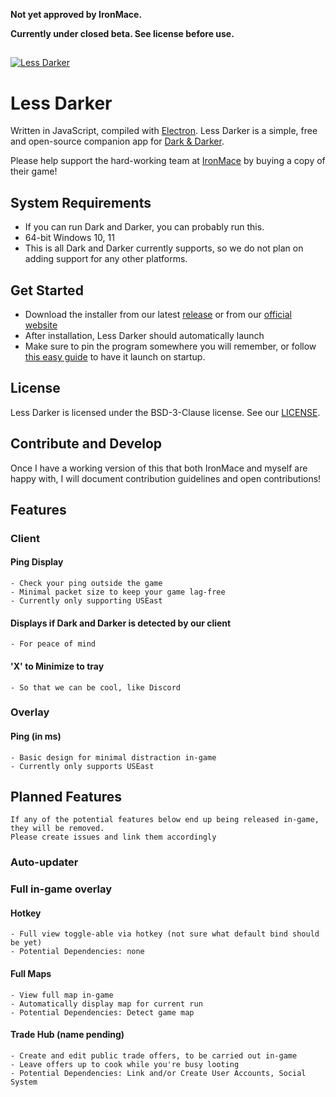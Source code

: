 **Not yet approved by IronMace.**

**Currently under closed beta. See license before use.**

##

[![Less Darker](https://github.com/less-darker/less-darker/blob/9300d800d30d28d2dfbc2db145aaccab9043777a/app/assets/images/less-darker.png)](https://lessdarker.com)

# Less Darker

Written in JavaScript, compiled with [Electron]([https://www.electronjs.org/](https://github.com/electron/electron)). Less Darker is a simple, free and open-source companion app for [Dark & Darker](https://darkanddarker.com/).

Please help support the hard-working team at [IronMace](https://www.ironmace.com/) by buying a copy of their game!

## System Requirements

- If you can run Dark and Darker, you can probably run this.
- 64-bit Windows 10, 11
- This is all Dark and Darker currently supports, so we do not plan on adding support for any other platforms.

## Get Started

- Download the installer from our latest [release](https://github.com/less-darker/less-darker/releases) or from our [official website](https://lessdarker.com)
- After installation, Less Darker should automatically launch
- Make sure to pin the program somewhere you will remember, or follow [this easy guide](https://support.microsoft.com/en-us/windows/add-an-app-to-run-automatically-at-startup-in-windows-10-150da165-dcd9-7230-517b-cf3c295d89dd) to have it launch on startup.

## License
Less Darker is licensed under the BSD-3-Clause license. See our [LICENSE](https://github.com/less-darker/less-darker/blob/main/LICENSE).

## Contribute and Develop
Once I have a working version of this that both IronMace and myself are happy with, I will document contribution guidelines and open contributions!

## Features

### Client

#### Ping Display

```
- Check your ping outside the game
- Minimal packet size to keep your game lag-free
- Currently only supporting USEast
```

#### Displays if Dark and Darker is detected by our client

```
- For peace of mind
```

#### 'X' to Minimize to tray

```
- So that we can be cool, like Discord
```
### Overlay
  
#### Ping (in ms)

```
- Basic design for minimal distraction in-game
- Currently only supports USEast
```

## Planned Features
```
If any of the potential features below end up being released in-game, they will be removed.
Please create issues and link them accordingly
```
### Auto-updater
  
### Full in-game overlay

#### Hotkey
  
```
- Full view toggle-able via hotkey (not sure what default bind should be yet)
- Potential Dependencies: none
```

#### Full Maps
  
```
- View full map in-game
- Automatically display map for current run
- Potential Dependencies: Detect game map
```

#### Trade Hub (name pending)

```
- Create and edit public trade offers, to be carried out in-game
- Leave offers up to cook while you're busy looting
- Potential Dependencies: Link and/or Create User Accounts, Social System
```
